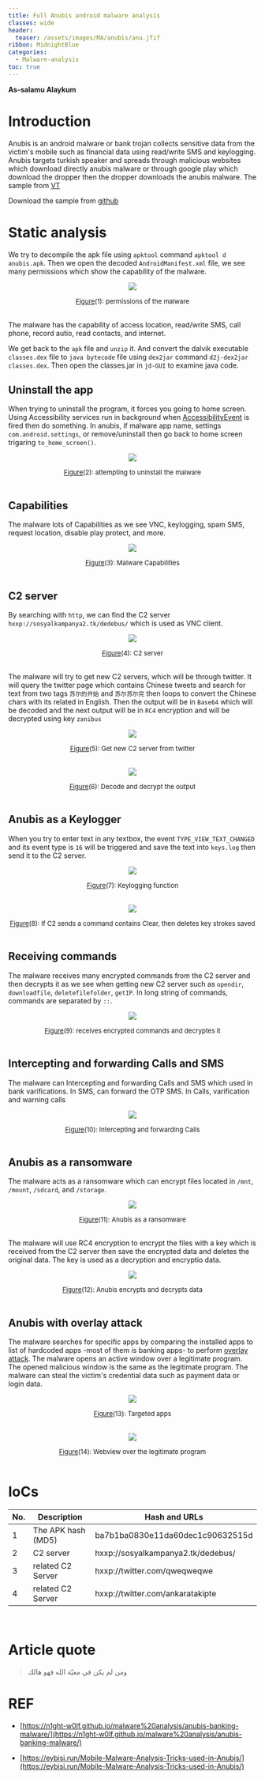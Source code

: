```yaml
---
title: Full Anubis android malware analysis
classes: wide
header:
  teaser: /assets/images/MA/anubis/anu.jfif
ribbon: MidnightBlue
categories:
  - Malware-analysis
toc: true
---
```


**As-salamu Alaykum**

# Introduction

Anubis is an android malware or bank trojan collects sensitive data from the victim's mobile such as financial data using read/write SMS and keylogging. Anubis targets turkish speaker and spreads through malicious websites which download directly anubis malware or through google play which download the dropper then the dropper downloads the anubis malware. The sample from [VT](https://www.virustotal.com/gui/file/8cb941658ed8340b67a38a47162ab8850b89a14eee2899f0761fadd4f648fd5e/details)

Download the sample from [github](https://github.com/muha2xmad/Samples/blob/main/8cb941658ed8340b67a38a47162ab8850b89a14eee2899f0761fadd4f648fd5e.zip)


# Static analysis

We try to decompile the apk file using `apktool` command `apktool d anubis.apk`. Then we open the decoded `AndroidManifest.xml` file, we see many permissions which show the capability of the malware. 
<p align="center">
  <img src="/assets/images/MA/anubis/1.png" />
</p>
<center><font size="2"> <u>Figure</u>(1): permissions of the malware<u></u> </font></center>
<br>

The malware has the capability of access location, read/write SMS, call phone, record autio, read contacts, and internet. 

We get back to the `apk` file and `unzip` it. And convert the dalvik executable `classes.dex` file to `java bytecode` file using `dex2jar` command `d2j-dex2jar classes.dex`. Then open the classes.jar in `jd-GUI` to examine java code. 

## Uninstall the app

When trying to uninstall the program, it forces you going to home screen. Using Accessibility services run in background when [AccessibilityEvent](https://developer.android.com/reference/android/view/accessibility/AccessibilityEvent) is fired then do something. In anubis, if malware app name, settings `com.android.settings`, or remove/uninstall then go back to home screen trigaring `to_home_screen()`. 
<p align="center">
  <img src="/assets/images/MA/anubis/2.png" />
</p>
<center><font size="2"> <u>Figure</u>(2): attempting to uninstall the malware<u></u> </font></center>
<br>

## Capabilities

The malware lots of Capabilities as we see VNC, keylogging, spam SMS, request location, disable play protect, and more.
<p align="center">
  <img src="/assets/images/MA/anubis/3.png" />
</p>
<center><font size="2"> <u>Figure</u>(3): Malware Capabilities<u></u> </font></center>
<br>

## C2 server

By searching with `http`, we can find the C2 server `hxxp://sosyalkampanya2.tk/dedebus/` which is used as VNC client.
<p align="center">
  <img src="/assets/images/MA/anubis/4.png" />
</p>
<center><font size="2"> <u>Figure</u>(4): C2 server<u></u> </font></center>
<br>

The malware will try to get new C2 servers, which will be through twitter. It will query the twitter page which contains Chinese tweets and search for text from two tags `苏尔的开始` and `苏尔苏尔完` then loops to convert the Chinese chars with its related in English. Then the output will be in `Base64` which will be decoded and the next output will be in `RC4` encryption and will be decrypted using key `zanibus`
<p align="center">
  <img src="/assets/images/MA/anubis/5.png" />
</p>
<center><font size="2"> <u>Figure</u>(5): Get new C2 server from twitter<u></u> </font></center>
<br>
<p align="center">
  <img src="/assets/images/MA/anubis/6.png" />
</p>
<center><font size="2"> <u>Figure</u>(6): Decode and decrypt the output<u></u> </font></center>
<br>

## Anubis as a Keylogger

When you try to enter text in any textbox, the event `TYPE_VIEW_TEXT_CHANGED` and its event type is `16` will be triggered and save the text into `keys.log` then send it to the C2 server.
<p align="center">
  <img src="/assets/images/MA/anubis/7.png" />
</p>
<center><font size="2"> <u>Figure</u>(7): Keylogging function<u></u> </font></center>
<br>
<p align="center">
  <img src="/assets/images/MA/anubis/8.png" />
</p>
<center><font size="2"> <u>Figure</u>(8): If C2 sends a command contains Clear, then deletes key strokes saved<u></u> </font></center>
<br>

## Receiving commands

The malware receives many encrypted commands from the C2 server and then decrypts it as we see when getting new C2 server such as `opendir`, `downloadfile`, `deletefilefolder`, `getIP`. In long string of commands, commands are separated by `::`.
<p align="center">
  <img src="/assets/images/MA/anubis/9.png" />
</p>
<center><font size="2"> <u>Figure</u>(9): receives encrypted commands and decryptes it<u></u> </font></center>
<br>

## Intercepting and forwarding Calls and SMS

The malware can Intercepting and forwarding Calls and SMS which used in bank varifications. In SMS, can forward the OTP SMS. In Calls, varification and warning calls
<p align="center">
  <img src="/assets/images/MA/anubis/10.png" />
</p>
<center><font size="2"> <u>Figure</u>(10): Intercepting and forwarding Calls<u></u> </font></center>
<br>

## Anubis as a ransomware

The malware acts as a ransomware which can encrypt files located in `/mnt`, `/mount`, `/sdcard`, and `/storage`.
<p align="center">
  <img src="/assets/images/MA/anubis/11.png" />
</p>
<center><font size="2"> <u>Figure</u>(11): Anubis as a ransomware<u></u> </font></center>
<br>

The malware will use RC4 encryption to encrypt the files with a key which is received from the C2 server then save the encrypted data and deletes the original data. The key is used as a decryption and encryptio data.
<p align="center">
  <img src="/assets/images/MA/anubis/12.png" />
</p>
<center><font size="2"> <u>Figure</u>(12): Anubis encrypts and decrypts data<u></u> </font></center>
<br>

## Anubis with overlay attack

The malware searches for specific apps by comparing the installed apps to list of hardcoded apps -most of them is banking apps- to perform [overlay attack](https://encyclopedia.kaspersky.com/glossary/overlaying-overlay-attack/). The malware opens an active window over a legitimate program. The opened malicious window is the same as the legitimate program. The malware can steal the victim's credential data such as payment data or login data.
<p align="center">
  <img src="/assets/images/MA/anubis/13.png" />
</p>
<center><font size="2"> <u>Figure</u>(13): Targeted apps<u></u> </font></center>
<br>
<p align="center">
  <img src="/assets/images/MA/anubis/14.png" />
</p>
<center><font size="2"> <u>Figure</u>(14): Webview over the legitimate program<u></u> </font></center>
<br>


# IoCs

| No.  | Description             | Hash and URLs                                                |
| :--- | ----------------------- | ------------------------------------------------------------ |
| 1    | The APK hash (MD5)      |  ba7b1ba0830e11da60dec1c90632515d                            |
| 2    | C2 server               |  hxxp://sosyalkampanya2.tk/dedebus/                          |
| 3    | related C2 Server       |  hxxp://twitter.com/qweqweqwe                                |
| 4    | related C2 Server       |  hxxp://twitter.com/ankaratakipte                            |

<br>

# Article quote

> ومن لم يكن في معيّة الله فهو هالك

# REF

- [https://n1ght-w0lf.github.io/malware%20analysis/anubis-banking-malware/](https://n1ght-w0lf.github.io/malware%20analysis/anubis-banking-malware/)

- [https://eybisi.run/Mobile-Malware-Analysis-Tricks-used-in-Anubis/](https://eybisi.run/Mobile-Malware-Analysis-Tricks-used-in-Anubis/)